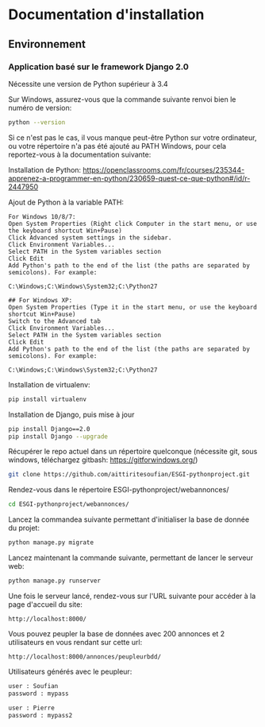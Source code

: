 # Documentation d'installation

## Environnement

### Application basé sur le framework Django 2.0

Nécessite une version de Python supérieur à 3.4

Sur Windows, assurez-vous que la commande suivante renvoi bien le numéro de version:

```bash
python --version
```

Si ce n'est pas le cas, il vous manque peut-être Python sur votre ordinateur, ou votre répertoire n'a pas été ajouté au PATH Windows, pour cela reportez-vous à la documentation suivante:

Installation de Python: https://openclassrooms.com/fr/courses/235344-apprenez-a-programmer-en-python/230659-quest-ce-que-python#/id/r-2447950

Ajout de Python à la variable PATH:
```
For Windows 10/8/7:
Open System Properties (Right click Computer in the start menu, or use the keyboard shortcut Win+Pause)
Click Advanced system settings in the sidebar.
Click Environment Variables...
Select PATH in the System variables section
Click Edit
Add Python's path to the end of the list (the paths are separated by semicolons). For example:

C:\Windows;C:\Windows\System32;C:\Python27

## For Windows XP:
Open System Properties (Type it in the start menu, or use the keyboard shortcut Win+Pause)
Switch to the Advanced tab
Click Environment Variables...
Select PATH in the System variables section
Click Edit
Add Python's path to the end of the list (the paths are separated by semicolons). For example:

C:\Windows;C:\Windows\System32;C:\Python27
```

Installation de virtualenv:

```bash
pip install virtualenv
```

Installation de Django, puis mise à jour

```bash
pip install Django==2.0
pip install Django --upgrade
```

Récupérer le repo actuel dans un répertoire quelconque (nécessite git, sous windows, téléchargez gitbash: https://gitforwindows.org/)

```bash
git clone https://github.com/aittiritesoufian/ESGI-pythonproject.git
```

Rendez-vous dans le répertoire ESGI-pythonproject/webannonces/
```bash
cd ESGI-pythonproject/webannonces/
```

Lancez la commandea suivante permettant d'initialiser la base de donnée du projet:
```bash
python manage.py migrate
```

Lancez maintenant la commande suivante, permettant de lancer le serveur web:
```bash
python manage.py runserver
```

Une fois le serveur lancé, rendez-vous sur l'URL suivante pour accéder à la page d'accueil du site:
```url
http://localhost:8000/
```

Vous pouvez peupler la base de données avec 200 annonces et 2 utilisateurs en vous rendant sur cette url:
```url
http://localhost:8000/annonces/peupleurbdd/
```

Utilisateurs générés avec le peupleur:
```bash
user : Soufian
password : mypass

user : Pierre
password : mypass2
```
